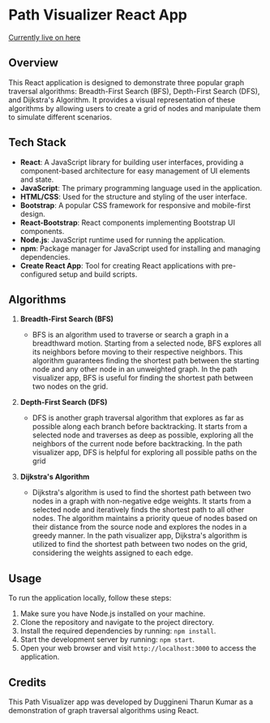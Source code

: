 # Path Visualizer React App

[Currently live on here](https://path-finding-visualizer-silk.vercel.app/) 

## Overview

This React application is designed to demonstrate three popular graph traversal algorithms: Breadth-First Search (BFS), Depth-First Search (DFS), and Dijkstra's Algorithm. It provides a visual representation of these algorithms by allowing users to create a grid of nodes and manipulate them to simulate different scenarios.

## Tech Stack

- **React**: A JavaScript library for building user interfaces, providing a component-based architecture for easy management of UI elements and state.
- **JavaScript**: The primary programming language used in the application.
- **HTML/CSS**: Used for the structure and styling of the user interface.
- **Bootstrap**: A popular CSS framework for responsive and mobile-first design.
- **React-Bootstrap**: React components implementing Bootstrap UI components.
- **Node.js**: JavaScript runtime used for running the application.
- **npm**: Package manager for JavaScript used for installing and managing dependencies.
- **Create React App**: Tool for creating React applications with pre-configured setup and build scripts.

## Algorithms

1. **Breadth-First Search (BFS)**
   - BFS is an algorithm used to traverse or search a graph in a breadthward motion. Starting from a selected node, BFS explores all its neighbors before moving to their respective neighbors. This algorithm guarantees finding the shortest path between the starting node and any other node in an unweighted graph. In the path visualizer app, BFS is useful for finding the shortest path between two nodes on the grid.

2. **Depth-First Search (DFS)**
   - DFS is another graph traversal algorithm that explores as far as possible along each branch before backtracking. It starts from a selected node and traverses as deep as possible, exploring all the neighbors of the current node before backtracking. In the path visualizer app, DFS is helpful for exploring all possible paths on the grid

3. **Dijkstra's Algorithm**
   - Dijkstra's algorithm is used to find the shortest path between two nodes in a graph with non-negative edge weights. It starts from a selected node and iteratively finds the shortest path to all other nodes. The algorithm maintains a priority queue of nodes based on their distance from the source node and explores the nodes in a greedy manner. In the path visualizer app, Dijkstra's algorithm is utilized to find the shortest path between two nodes on the grid, considering the weights assigned to each edge.

## Usage

To run the application locally, follow these steps:

1. Make sure you have Node.js installed on your machine.
2. Clone the repository and navigate to the project directory.
3. Install the required dependencies by running: `npm install`.
4. Start the development server by running: `npm start`.
5. Open your web browser and visit `http://localhost:3000` to access the application.

## Credits
This Path Visualizer app was developed by Duggineni Tharun Kumar as a demonstration of graph traversal algorithms using React.


